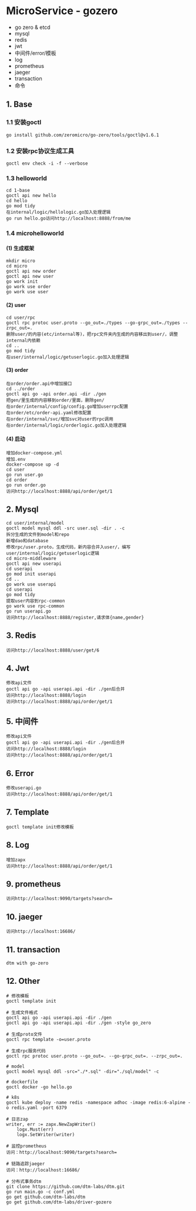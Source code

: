 # MicroService - gozero

- go zero & etcd
- mysql
- redis
- jwt
- 中间件/error/模板
- log
- prometheus
- jaeger
- transaction
- 命令

## 1. Base

### 1.1 安装goctl
```
go install github.com/zeromicro/go-zero/tools/goctl@v1.6.1
```

### 1.2 安装rpc协议生成工具
```
goctl env check -i -f --verbose
```

### 1.3 helloworld
```
cd 1-base
goctl api new hello
cd hello
go mod tidy
在internal/logic/hellologic.go加入处理逻辑
go run hello.go访问http://localhost:8888/from/me
```

### 1.4 microhelloworld
#### (1) 生成框架
```
mkdir micro
cd micro
goctl api new order
goctl api new user
go work init
go work use order
go work use user
```

#### (2) user
```
cd user/rpc
goctl rpc protoc user.proto --go_out=./types --go-grpc_out=./types --zrpc_out=.
删除user/的内容(etc/internal等)，把rpc文件夹内生成的内容移出到user/，调整internal内依赖
cd ..
go mod tidy
在user/internal/logic/getuserlogic.go加入处理逻辑
```

#### (3) order
```
在order/order.api中增加接口
cd ../order
goctl api go -api order.api -dir ./gen
把gen/里生成的内容移到order/里面，删除gen/
在order/internal/config/config.go增加userrpc配置
在order/etc/order-api.yaml修改配置
在order/internal/svc/增加svc对user的rpc调用
在order/internal/logic/orderlogic.go加入处理逻辑
```

#### (4) 启动
```
增加docker-compose.yml
增加.env
docker-compose up -d
cd user
go run user.go
cd order
go run order.go
访问http://localhost:8888/api/order/get/1
```

## 2. Mysql
```
cd user/internal/model
goctl model mysql ddl -src user.sql -dir . -c
拆分生成的文件到model和repo
新增dao和database
修改rpc/user.proto，生成代码，新内容合并入user/，编写user/internal/logic/getuserlogic逻辑
cd micro-middleware
goctl api new userapi
cd userapi
go mod init userapi
cd ..
go work use userapi
cd userapi
go mod tidy
提取user内容到rpc-common
go work use rpc-common
go run userapi.go
访问http://localhost:8888/register,请求体{name,gender}
```

## 3. Redis
```
访问http://localhost:8888/user/get/6
```

## 4. Jwt
```
修改api文件
goctl api go -api userapi.api -dir ./gen后合并
访问http://localhost:8888/login
访问http://localhost:8888/api/order/get/1
```

## 5. 中间件
```
修改api文件
goctl api go -api userapi.api -dir ./gen后合并
访问http://localhost:8888/login
访问http://localhost:8888/api/order/get/1
```

## 6. Error
```
修改userapi.go
访问http://localhost:8888/api/order/get/1
```

## 7. Template
```
goctl template init修改模板
```

## 8. Log
```
增加zapx
访问http://localhost:8888/api/order/get/1
```

## 9. prometheus
```
访问http://localhost:9090/targets?search=
```

## 10. jaeger
```
访问http://localhost:16686/
```

## 11. transaction
```
dtm with go-zero
```

## 12. Other
```
# 修改模板
goctl template init

# 生成文件格式
goctl api go -api userapi.api -dir ./gen
goctl api go -api userapi.api -dir ./gen -style go_zero

# 生成proto文件
goctl rpc template -o=user.proto

# 生成rpc服务代码
goctl rpc protoc user.proto --go_out=. --go-grpc_out=. --zrpc_out=.

# model
goctl model mysql ddl -src="./*.sql" -dir="./sql/model" -c

# dockerfile
goctl docker -go hello.go

# k8s
goctl kube deploy -name redis -namespace adhoc -image redis:6-alpine -o redis.yaml -port 6379

# 日志zap
writer, err := zapx.NewZapWriter()
	logx.Must(err)
	logx.SetWriter(writer)

# 监控prometheus
访问：http://localhost:9090/targets?search=

# 链路追踪jaeger
访问：http://localhost:16686/

# 分布式事务dtm
git clone https://github.com/dtm-labs/dtm.git
go run main.go -c conf.yml
go get github.com/dtm-labs/dtm
go get github.com/dtm-labs/driver-gozero
```